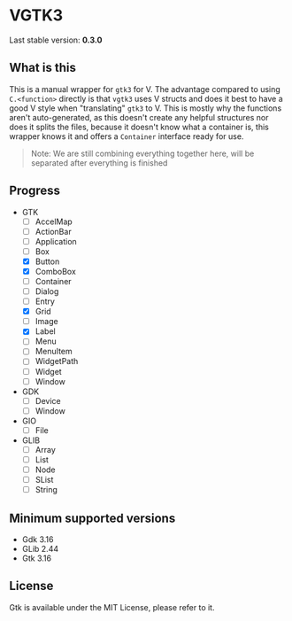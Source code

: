 # VGTK3

Last stable version: **0.3.0**

## What is this

This is a manual wrapper for `gtk3` for V.
The advantage compared to using `C.<function>` directly is that `vgtk3` uses V structs and does it best to have a good V style when "translating" `gtk3` to V.
This is mostly why the functions aren't auto-generated, as this doesn't create any helpful structures nor does it splits the files, because it doesn't know what a container is, this wrapper knows it and offers a `Container` interface ready for use.

> Note: We are still combining everything together here, will be separated after everything is finished

## Progress

- GTK
  - [ ] AccelMap
  - [ ] ActionBar
  - [ ] Application
  - [ ] Box
  - [x] Button
  - [x] ComboBox
  - [ ] Container
  - [ ] Dialog
  - [ ] Entry
  - [x] Grid
  - [ ] Image
  - [x] Label
  - [ ] Menu
  - [ ] MenuItem
  - [ ] WidgetPath
  - [ ] Widget
  - [ ] Window
- GDK
  - [ ] Device
  - [ ] Window
- GIO
  - [ ] File
- GLIB
  - [ ] Array
  - [ ] List
  - [ ] Node
  - [ ] SList
  - [ ] String

## Minimum supported versions

- Gdk 3.16
- GLib 2.44
- Gtk 3.16

## License

Gtk is available under the MIT License, please refer to it.
